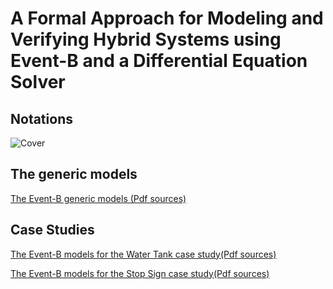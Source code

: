 # A Formal Approach for Modeling and Verifying Hybrid Systems using Event-B and a Differential Equation Solver

## Notations
![Cover](https://github.com/CPSsWithEventB/SAC2023-Notation/blob/main/notations.png)

## The generic models
[The Event-B generic models (Pdf sources)](https://github.com/CPSsWithEventB/SAC2023-GenericModels/blob/main/GenericModel_.pdf)

## Case Studies
[The Event-B models for the Water Tank case study(Pdf sources)](https://github.com/CPSsWithEventB/SAC2023-Water-Tank/blob/main/WaterTankModel_.pdf)


[The Event-B models for the Stop Sign case study(Pdf sources)](https://github.com/CPSsWithEventB/SAC2023-StopSign/blob/main/StopSignalModel_.pdf)
